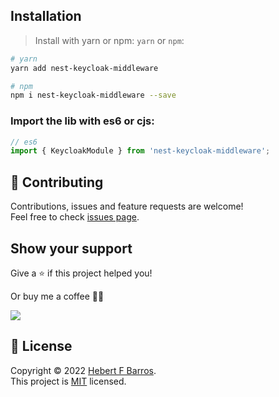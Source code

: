 ## Installation

> Install with yarn or npm: `yarn` or `npm`:

```bash
# yarn
yarn add nest-keycloak-middleware
```

```bash
# npm
npm i nest-keycloak-middleware --save
```

### Import the lib with es6 or cjs:

```mjs
// es6
import { KeycloakModule } from 'nest-keycloak-middleware';
```

## 🤝 Contributing

Contributions, issues and feature requests are welcome!<br />Feel free to check [issues page](issues).

## Show your support

Give a ⭐️ if this project helped you!

Or buy me a coffee 🙌🏾

<a href="https://www.buymeacoffee.com/hebertcisco">
    <img src="https://img.buymeacoffee.com/button-api/?text=Buy me a coffee&emoji=&slug=hebertcisco&button_colour=FFDD00&font_colour=000000&font_family=Inter&outline_colour=000000&coffee_colour=ffffff" />
</a>

## 📝 License

Copyright © 2022 [Hebert F Barros](https://github.com/hebertcisco).<br />
This project is [MIT](LICENSE) licensed.

